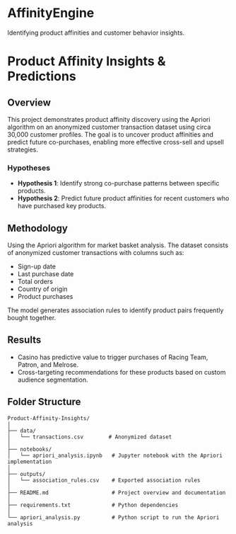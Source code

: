 # AffinityEngine
Identifying product affinities and customer behavior insights.

# Product Affinity Insights & Predictions

## Overview
This project demonstrates product affinity discovery using the Apriori algorithm on an anonymized customer transaction dataset using circa 30,000 customer profiles. The goal is to uncover product affinities and predict future co-purchases, enabling more effective cross-sell and upsell strategies.

### Hypotheses
- **Hypothesis 1**: Identify strong co-purchase patterns between specific products.
- **Hypothesis 2**: Predict future product affinities for recent customers who have purchased key products.

## Methodology
Using the Apriori algorithm for market basket analysis. The dataset consists of anonymized customer transactions with columns such as:
- Sign-up date
- Last purchase date
- Total orders
- Country of origin
- Product purchases

The model generates association rules to identify product pairs frequently bought together.

## Results
- Casino has predictive value to trigger purchases of Racing Team, Patron, and Melrose.
- Cross-targeting recommendations for these products based on custom audience segmentation.

## Folder Structure
```plaintext
Product-Affinity-Insights/
│
├── data/
│   └── transactions.csv        # Anonymized dataset
│
├── notebooks/
│   └── apriori_analysis.ipynb   # Jupyter notebook with the Apriori implementation
│
├── outputs/
│   └── association_rules.csv    # Exported association rules
│
├── README.md                    # Project overview and documentation
│
├── requirements.txt             # Python dependencies
│
└── apriori_analysis.py          # Python script to run the Apriori analysis
